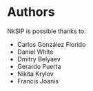 # Authors

NkSIP is possible thanks to:

* Carlos González Florido
* Daniel White
* Dmitry Belyaev
* Gerardo Puerta
* Nikita Krylov
* Francis Joanis